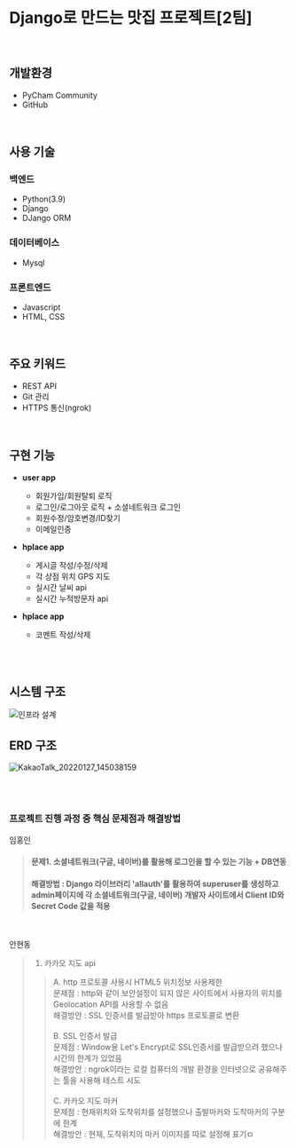 <br>

# Django로 만드는 맛집 프로젝트[2팀]  

<br>

## **개발환경**
+ PyCham Community 
+ GitHub

<br>

## **사용 기술**
  ### **백엔드**   
  + Python(3.9)
  + Django
  + DJango ORM
     
 ### **데이터베이스**
  + Mysql

 ### **프론트엔드**
  + Javascript
  + HTML, CSS

<br>

  ## **주요 키워드**
  + REST API
  + Git 관리
  + HTTPS 통신(ngrok)  

<br>

  ## **구현 기능**
  + **user app**
    + 회원가입/회원탈퇴 로직
    + 로그인/로그아웃 로직 + 소셜네트워크 로그인
    + 회원수정/암호변경/ID찾기
    + 이메일인증
     
  + **hplace app**
    + 게시글 작성/수정/삭제    
    + 각 상점 위치 GPS 지도
    + 실시간 날씨 api
    + 실시간 누적방문자 api
   
  + **hplace app**
    + 코멘트 작성/삭제
  
  <br><br>
  
  ## **시스템 구조**
  ![인프라 설계](https://user-images.githubusercontent.com/97924823/151301762-8bbf0b4f-9826-457f-ba81-9c7ee27e4809.png)
  
  
  ## **ERD 구조**
![KakaoTalk_20220127_145038159](https://user-images.githubusercontent.com/96184680/151300028-0553fcc6-ff9d-4946-935d-37a727c17c6d.png)
  
  <br><br>
  
  ### **프로젝트 진행 과정 중 핵심 문제점과 해결방법**
  임홍인
   > #### 문제1. 소셜네트워크(구글, 네이버)를 활용해 로그인을 할 수 있는 기능 + DB연동 
   > #### 해결방법 : Django 라이브러리 'allauth'를 활용하여 superuser를 생성하고 admin페이지에 각 소셜네트워크(구글, 네이버) 개발자 사이트에서 Client ID와 Secret Code 값을 적용
   
   <br>
   
   안현동
   >1. 카카오 지도 api
   >>A. http 프로토콜 사용시 HTML5 위치정보 사용제한<br>
   >> 문제점 : http와 같이 보안설정이 되지 않은 사이트에서 사용자의 위치를 Geolocation API를 사용할 수 없음<br>
   >> 해결방안 : SSL 인증서를 발급받아 https 프로토콜로 변환<br><br>
   >>B. SSL 인증서 발급<br>
   >> 문제점 : Window용 Let's Encrypt로 SSL인증서를 발급받으려 했으나 시간의 한계가 있었음<br>
   >> 해결방안 : ngrok이라는 로컬 컴퓨터의 개발 환경을 인터넷으로 공유해주는 툴을 사용해 테스트 시도<br><br>
   >>C. 카카오 지도 마커<br>
   >> 문제점 : 현재위치와 도착위치를 설정했으나 출발마커와 도착마커의 구분에 한계<br>
   >> 해결방안 : 현재, 도착위치의 마커 이미지를 따로 설정해 표기ㅁ
   

  
  
   





